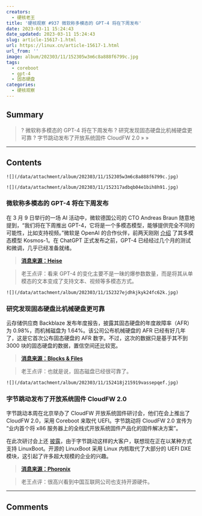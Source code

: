 ```yaml
---
creators:
  - 硬核老王
title: '硬核观察 #937 微软称多模态的 GPT-4 将在下周发布'
date: 2023-03-11 15:24:43
date_updated: 2023-03-11 15:24:43
slug: article-15617-1.html
url: https://linux.cn/article-15617-1.html
url_from: ''
image: album/202303/11/152305w3m6c8a888f6799c.jpg
tags:
  - coreboot
  - gpt-4
  - 固态硬盘
categories:
  - 硬核观察
---
```


## Summary

> ? 微软称多模态的 GPT-4 将在下周发布
> ? 研究发现固态硬盘比机械硬盘更可靠
> ? 字节跳动发布了开放系统固件 CloudFW 2.0
> » 
> »

***

<!-- more -->

## Contents

`![](/data/attachment/album/202303/11/152305w3m6c8a888f6799c.jpg)`

`![](/data/attachment/album/202303/11/152317adbqb04e1bih8h91.jpg)`

### 微软称多模态的 GPT-4 将在下周发布

在 3 月 9 日举行的一场 AI 活动中，微软德国公司的 CTO Andreas Braun 随意地提到，“我们将在下周推出 GPT-4，它将是一个多模态模型，能够提供完全不同的可能性，比如支持视频。”微软是 OpenAI 的合作伙伴，前两天刚刚 [介绍](https://linux.cn/article-15599-1.html) 了其多模态模型 Kosmos-1。在 ChatGPT 正式发布之前，GPT-4 已经经过几个月的测试和微调，几乎已经准备就绪。

> 
> **[消息来源：Heise](https://www.heise.de/news/GPT-4-is-coming-next-week-and-it-will-be-multimodal-says-Microsoft-Germany-7540972.html)**
> 
> 
> 

> 
> 老王点评：看来 GPT-4 的变化主要不是一昧的爆参数数量，而是将其从单模态的文本变成了支持文本、视频等多模态方式。
> 
> 
> 

`![](/data/attachment/album/202303/11/152327ejdhkjkyk24fc62k.jpg)`

### 研究发现固态硬盘比机械硬盘更可靠

云存储供应商 Backblaze 发布年度报告，披露其固态硬盘的年度故障率（AFR）为 0.98%，而机械磁盘为 1.64%。该公司公布机械硬盘的 AFR 已经有好几年了，这是它首次公布固态硬盘的 AFR 数字。不过，这次的数据只是基于其不到 3000 块的固态硬盘的数据，置信空间还比较宽。

> 
> **[消息来源：Blocks & Files](https://blocksandfiles.com/2023/03/10/backblaze-ssd-vs-hdd/)**
> 
> 
> 

> 
> 老王点评：也就是说，固态磁盘已经很可靠了。
> 
> 
> 

`![](/data/attachment/album/202303/11/152418j215919vassepqef.jpg)`

### 字节跳动发布了开放系统固件 CloudFW 2.0

字节跳动本周在北京举办了 CloudFW 开放系统固件研讨会，他们在会上推出了 CloudFW 2.0，采用 Coreboot 来取代 UEFI。字节跳动将 CloudFW 2.0 宣传为 “业内首个将 x86 服务器上的全栈式开放系统固件产品化的固件解决方案”。

在此次研讨会上还 [披露](https://www.phoronix.com/news/Lenovo-LinuxBoot-ByteDance)，由于字节跳动这样的大客户，联想现在正在以某种方式支持 LinuxBoot。开源的 LinuxBoot 采用 Linux 内核取代了大部分的 UEFI DXE 模块，这引起了许多超大规模的企业的兴趣。

> 
> **[消息来源：Phoronix](https://www.phoronix.com/news/Bytedance-CloudFW-Open-Source)**
> 
> 
> 

> 
> 老王点评：很高兴看到中国互联网公司也支持开源硬件。
> 
> 
>

***

## Comments
